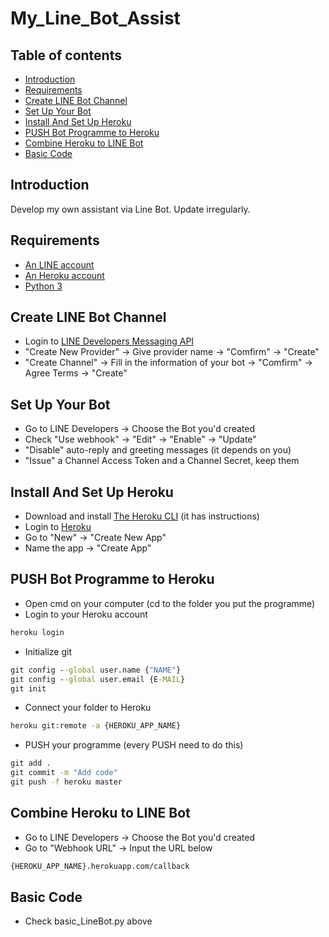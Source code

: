 # My_Line_Bot_Assist
## Table of contents
* [Introduction](#introduction)
* [Requirements](#requirements)
* [Create LINE Bot Channel](#create-line-bot-channel)
* [Set Up Your Bot](#set-up-your-bot)
* [Install And Set Up Heroku](#install-and-set-up-heroku)
* [PUSH Bot Programme to Heroku](#push-bot-programme-to-heroku)
* [Combine Heroku to LINE Bot](#combine-heroku-to-line-bot)
* [Basic Code](#basic-code)
## Introduction
Develop my own assistant via Line Bot. Update irregularly.
## Requirements
- [An LINE account](https://line.me/en/)
- [An Heroku account](https://www.heroku.com)
- [Python 3](https://www.python.org/)
## Create LINE Bot Channel
- Login to [LINE Developers Messaging API](https://developers.line.biz/en/services/messaging-api/)
- "Create New Provider" -> Give provider name -> "Comfirm" -> "Create"
- "Create Channel" -> Fill in the information of your bot -> "Comfirm" -> Agree Terms -> "Create"
## Set Up Your Bot
- Go to LINE Developers -> Choose the Bot you'd created
- Check "Use webhook" -> "Edit" -> "Enable" -> "Update"
- "Disable" auto-reply and greeting messages (it depends on you)
- "Issue" a Channel Access Token and a Channel Secret, keep them
## Install And Set Up Heroku
- Download and install [The Heroku CLI](https://devcenter.heroku.com/articles/heroku-cli) (it has instructions)
- Login to [Heroku](https://www.heroku.com)
- Go to "New" -> "Create New App"
- Name the app -> "Create App" 
## PUSH Bot Programme to Heroku
- Open cmd on your computer (cd to the folder you put the programme)
- Login to your Heroku account
```cmd
heroku login
```
- Initialize git
```cmd
git config --global user.name {"NAME"}
git config --global user.email {E-MAIL}
git init
```
- Connect your folder to Heroku
```cmd
heroku git:remote -a {HEROKU_APP_NAME}
```
- PUSH your programme (every PUSH need to do this)
```cmd
git add .
git commit -m "Add code"
git push -f heroku master
```
## Combine Heroku to LINE Bot
- Go to LINE Developers -> Choose the Bot you'd created
- Go to "Webhook URL" -> Input the URL below
```cmd
{HEROKU_APP_NAME}.herokuapp.com/callback
```
## Basic Code
- Check basic_LineBot.py above
